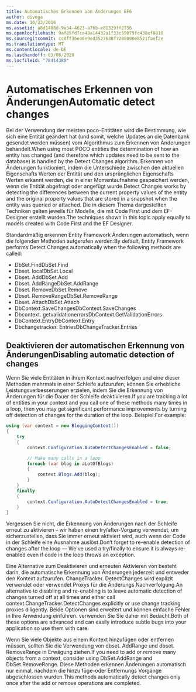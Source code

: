 ```yaml
---
title: Automatisches Erkennen von Änderungen EF6
author: divega
ms.date: 10/23/2016
ms.assetid: a8d1488d-9a54-4623-a76b-e81329ff2756
ms.openlocfilehash: 9af85fd7ca48a14432a1f33c59079fc438ef8810
ms.sourcegitcommit: cc0ff36e46e9ed3527638f7208000e8521faef2e
ms.translationtype: MT
ms.contentlocale: de-DE
ms.lasthandoff: 03/06/2020
ms.locfileid: "78414380"
---
```

# <a name="automatic-detect-changes"></a><span data-ttu-id="5ea54-102">Automatisches Erkennen von Änderungen</span><span class="sxs-lookup"><span data-stu-id="5ea54-102">Automatic detect changes</span></span>
<span data-ttu-id="5ea54-103">Bei der Verwendung der meisten poco-Entitäten wird die Bestimmung, wie sich eine Entität geändert hat (und somit, welche Updates an die Datenbank gesendet werden müssen) vom Algorithmus zum Erkennen von Änderungen behandelt.</span><span class="sxs-lookup"><span data-stu-id="5ea54-103">When using most POCO entities the determination of how an entity has changed (and therefore which updates need to be sent to the database) is handled by the Detect Changes algorithm.</span></span> <span data-ttu-id="5ea54-104">Erkennen von Änderungen funktioniert, indem die Unterschiede zwischen den aktuellen Eigenschafts Werten der Entität und den ursprünglichen Eigenschafts Werten erkannt werden, die in einer Momentaufnahme gespeichert werden, wenn die Entität abgefragt oder angefügt wurde.</span><span class="sxs-lookup"><span data-stu-id="5ea54-104">Detect Changes works by detecting the differences between the current property values of the entity and the original property values that are stored in a snapshot when the entity was queried or attached.</span></span> <span data-ttu-id="5ea54-105">Die in diesem Thema dargestellten Techniken gelten jeweils für Modelle, die mit Code First und dem EF-Designer erstellt wurden.</span><span class="sxs-lookup"><span data-stu-id="5ea54-105">The techniques shown in this topic apply equally to models created with Code First and the EF Designer.</span></span>  

<span data-ttu-id="5ea54-106">Standardmäßig erkennen Entity Framework Änderungen automatisch, wenn die folgenden Methoden aufgerufen werden:</span><span class="sxs-lookup"><span data-stu-id="5ea54-106">By default, Entity Framework performs Detect Changes automatically when the following methods are called:</span></span>  

- <span data-ttu-id="5ea54-107">DbSet.Find</span><span class="sxs-lookup"><span data-stu-id="5ea54-107">DbSet.Find</span></span>  
- <span data-ttu-id="5ea54-108">Dbset. local</span><span class="sxs-lookup"><span data-stu-id="5ea54-108">DbSet.Local</span></span>  
- <span data-ttu-id="5ea54-109">Dbset. Add</span><span class="sxs-lookup"><span data-stu-id="5ea54-109">DbSet.Add</span></span>  
- <span data-ttu-id="5ea54-110">Dbset. AddRange</span><span class="sxs-lookup"><span data-stu-id="5ea54-110">DbSet.AddRange</span></span>
- <span data-ttu-id="5ea54-111">Dbset. Remove</span><span class="sxs-lookup"><span data-stu-id="5ea54-111">DbSet.Remove</span></span>  
- <span data-ttu-id="5ea54-112">Dbset. RemoveRange</span><span class="sxs-lookup"><span data-stu-id="5ea54-112">DbSet.RemoveRange</span></span>
- <span data-ttu-id="5ea54-113">Dbset. Attach</span><span class="sxs-lookup"><span data-stu-id="5ea54-113">DbSet.Attach</span></span>  
- <span data-ttu-id="5ea54-114">DbContext.SaveChanges</span><span class="sxs-lookup"><span data-stu-id="5ea54-114">DbContext.SaveChanges</span></span>  
- <span data-ttu-id="5ea54-115">Dbcontext. getvalidationerrors</span><span class="sxs-lookup"><span data-stu-id="5ea54-115">DbContext.GetValidationErrors</span></span>  
- <span data-ttu-id="5ea54-116">DbContext.Entry</span><span class="sxs-lookup"><span data-stu-id="5ea54-116">DbContext.Entry</span></span>  
- <span data-ttu-id="5ea54-117">Dbchangetracker. Entries</span><span class="sxs-lookup"><span data-stu-id="5ea54-117">DbChangeTracker.Entries</span></span>  

## <a name="disabling-automatic-detection-of-changes"></a><span data-ttu-id="5ea54-118">Deaktivieren der automatischen Erkennung von Änderungen</span><span class="sxs-lookup"><span data-stu-id="5ea54-118">Disabling automatic detection of changes</span></span>  

<span data-ttu-id="5ea54-119">Wenn Sie viele Entitäten in ihrem Kontext nachverfolgen und eine dieser Methoden mehrmals in einer Schleife aufzurufen, können Sie erhebliche Leistungsverbesserungen erzielen, indem Sie die Erkennung von Änderungen für die Dauer der Schleife deaktivieren.</span><span class="sxs-lookup"><span data-stu-id="5ea54-119">If you are tracking a lot of entities in your context and you call one of these methods many times in a loop, then you may get significant performance improvements by turning off detection of changes for the duration of the loop.</span></span> <span data-ttu-id="5ea54-120">Beispiel:</span><span class="sxs-lookup"><span data-stu-id="5ea54-120">For example:</span></span>  

``` csharp
using (var context = new BloggingContext())
{
    try
    {
        context.Configuration.AutoDetectChangesEnabled = false;

        // Make many calls in a loop
        foreach (var blog in aLotOfBlogs)
        {
            context.Blogs.Add(blog);
        }
    }
    finally
    {
        context.Configuration.AutoDetectChangesEnabled = true;
    }
}
```  

<span data-ttu-id="5ea54-121">Vergessen Sie nicht, die Erkennung von Änderungen nach der Schleife erneut zu aktivieren – wir haben einen try/after-Vorgang verwendet, um sicherzustellen, dass Sie immer erneut aktiviert wird, auch wenn der Code in der Schleife eine Ausnahme auslöst.</span><span class="sxs-lookup"><span data-stu-id="5ea54-121">Don’t forget to re-enable detection of changes after the loop — We've used a try/finally to ensure it is always re-enabled even if code in the loop throws an exception.</span></span>  

<span data-ttu-id="5ea54-122">Eine Alternative zum Deaktivieren und erneuten Aktivieren von besteht darin, die automatische Erkennung von Änderungen jederzeit und entweder den Kontext aufzurufen. ChangeTracker. DetectChanges wird explizit verwendet oder verwendet Proxys für die Änderungs Nachverfolgung.</span><span class="sxs-lookup"><span data-stu-id="5ea54-122">An alternative to disabling and re-enabling is to leave automatic detection of changes turned off at all times and either call context.ChangeTracker.DetectChanges explicitly or use change tracking proxies diligently.</span></span> <span data-ttu-id="5ea54-123">Beide Optionen sind erweitert und können einfache Fehler in Ihre Anwendung einführen. verwenden Sie Sie daher mit Bedacht.</span><span class="sxs-lookup"><span data-stu-id="5ea54-123">Both of these options are advanced and can easily introduce subtle bugs into your application so use them with care.</span></span>  

<span data-ttu-id="5ea54-124">Wenn Sie viele Objekte aus einem Kontext hinzufügen oder entfernen müssen, sollten Sie die Verwendung von dbset. AddRange und dbset. RemoveRange in Erwägung ziehen.</span><span class="sxs-lookup"><span data-stu-id="5ea54-124">If you need to add or remove many objects from a context, consider using DbSet.AddRange and DbSet.RemoveRange.</span></span> <span data-ttu-id="5ea54-125">Diese Methoden erkennen Änderungen automatisch nur einmal, nachdem die hinzu füge-oder Entfernungs Vorgänge abgeschlossen wurden.</span><span class="sxs-lookup"><span data-stu-id="5ea54-125">This methods automatically detect changes only once after the add or remove operations are completed.</span></span> 
